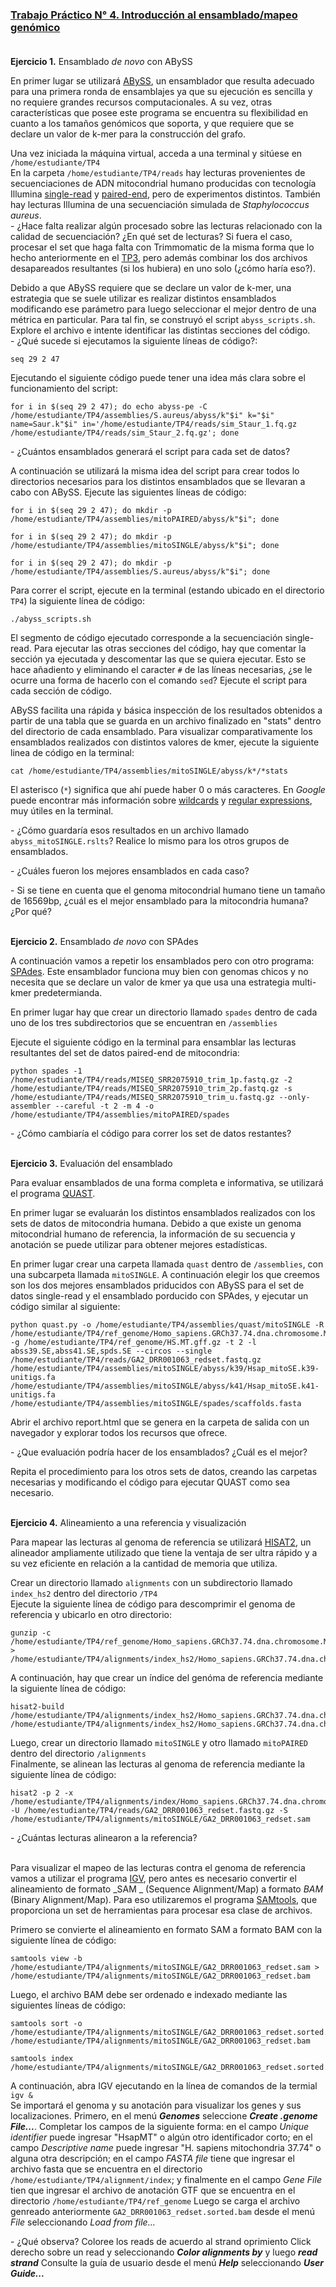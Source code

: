 ### [Trabajo Práctico N° 4. Introducción al ensamblado/mapeo genómico](https://docs.google.com/presentation/)<br/><br/>


**Ejercicio 1.** Ensamblado _de novo_ con ABySS

En primer lugar se utilizará [ABySS](http://www.bcgsc.ca/platform/bioinfo/software/abyss/), un ensamblador que resulta adecuado para una primera ronda de ensamblajes ya que su ejecución es sencilla y no requiere grandes recursos computacionales. A su vez, otras características que posee este programa se encuentra su flexibilidad en cuanto a los tamaños genómicos que soporta, y que requiere que se declare un valor de k-mer para la construcción del grafo.

Una vez iniciada la máquina virtual, acceda a una terminal y sitúese en `/home/estudiante/TP4`<br/>
En la carpeta `/home/estudiante/TP4/reads` hay lecturas provenientes de secuenciaciones de ADN mitocondrial humano producidas con tecnología Illumina [single-read](https://trace.ncbi.nlm.nih.gov/Traces/sra/?run=DRR001063) y [paired-end](https://trace.ncbi.nlm.nih.gov/Traces/sra/?run=SRR2075910), pero de experimentos distintos. También hay lecturas Illumina de una secuenciación simulada de _Staphylococcus aureus_.<br/>
\- ¿Hace falta realizar algún procesado sobre las lecturas relacionado con la calidad de secuenciación? ¿En qué set de lecturas? Si fuera el caso, procesar el set que haga falta con Trimmomatic de la misma forma que lo hecho anteriormente en el [TP3](https://github.com/lunfardista/GenEvoPop/tree/master/TP3), pero además combinar los dos archivos desapareados resultantes (si los hubiera) en uno solo (¿cómo haría eso?).<br/>

Debido a que ABySS requiere que se declare un valor de k-mer, una estrategia que se suele utilizar es realizar distintos ensamblados modificando ese parámetro para luego seleccionar el mejor dentro de una métrica en particular. Para tal fin, se construyó el script `abyss_scripts.sh`. Explore el archivo e intente identificar las distintas secciones del código.<br/>
\- ¿Qué sucede si ejecutamos la siguiente líneas de código?:
```
seq 29 2 47
```

Ejecutando el siguiente código puede tener una idea más clara sobre el funcionamiento del script:
```
for i in $(seq 29 2 47); do echo abyss-pe -C /home/estudiante/TP4/assemblies/S.aureus/abyss/k"$i" k="$i" name=Saur.k"$i" in='/home/estudiante/TP4/reads/sim_Staur_1.fq.gz /home/estudiante/TP4/reads/sim_Staur_2.fq.gz'; done
```
\- ¿Cuántos ensamblados generará el script para cada set de datos?

A continuación se utilizará la misma idea del script para crear todos lo directorios necesarios para los distintos ensamblados que se llevaran a cabo con ABySS. Ejecute las siguientes líneas de código:
```
for i in $(seq 29 2 47); do mkdir -p /home/estudiante/TP4/assemblies/mitoPAIRED/abyss/k"$i"; done
```
```
for i in $(seq 29 2 47); do mkdir -p /home/estudiante/TP4/assemblies/mitoSINGLE/abyss/k"$i"; done
```
```
for i in $(seq 29 2 47); do mkdir -p /home/estudiante/TP4/assemblies/S.aureus/abyss/k"$i"; done
```

Para correr el script, ejecute en la terminal (estando ubicado en el directorio `TP4`) la siguiente línea de código:
```
./abyss_scripts.sh
```

El segmento de código ejecutado corresponde a la secuenciación single-read. Para ejecutar las otras secciones del código, hay que comentar la sección ya ejecutada y descomentar las que se quiera ejecutar. Esto se hace añadiento y eliminando el caracter `#` de las líneas necesarias, ¿se le ocurre una forma de hacerlo con el comando `sed`? Ejecute el script para cada sección de código.

ABySS facilita una rápida y básica inspección de los resultados obtenidos a partir de una tabla que se guarda en un archivo finalizado en "stats" dentro del directorio de cada ensamblado. Para visualizar comparativamente los ensamblados realizados con distintos valores de kmer, ejecute la siguiente linea de código en la terminal:
```
cat /home/estudiante/TP4/assemblies/mitoSINGLE/abyss/k*/*stats
```

El asterisco (`*`) significa que ahí puede haber 0 o más caracteres. En _Google_ puede encontrar más información sobre [wildcards](http://tldp.org/LDP/GNU-Linux-Tools-Summary/html/x11655.htm) y [regular expressions](http://tldp.org/LDP/Bash-Beginners-Guide/html/sect_04_01.html), muy útiles en la terminal.<br/>

\- ¿Cómo guardaría esos resultados en un archivo llamado `abyss_mitoSINGLE.rslts`? Realice lo mismo para los otros grupos de ensamblados.

\- ¿Cuáles fueron los mejores ensamblados en cada caso?

\- Si se tiene en cuenta que el genoma mitocondrial humano tiene un tamaño de 16569bp, ¿cuál es el mejor ensamblado para la mitocondria humana? ¿Por qué?<br/><br/>


**Ejercicio 2.** Ensamblado _de novo_ con SPAdes

A continuación vamos a repetir los ensamblados pero con otro programa: [SPAdes](http://cab.spbu.ru/software/spades/). Este ensamblador funciona muy bien con genomas chicos y no necesita que se declare un valor de kmer ya que usa una estrategia multi-kmer predetermianda.

En primer lugar hay que crear un directorio llamado `spades` dentro de cada uno de los tres subdirectorios que se encuentran en `/assemblies`

Ejecute el siguiente código en la terminal para ensamblar las lecturas resultantes del set de datos paired-end de mitocondria: 
```
python spades -1 /home/estudiante/TP4/reads/MISEQ_SRR2075910_trim_1p.fastq.gz -2 /home/estudiante/TP4/reads/MISEQ_SRR2075910_trim_2p.fastq.gz -s /home/estudiante/TP4/reads/MISEQ_SRR2075910_trim_u.fastq.gz --only-assembler --careful -t 2 -m 4 -o /home/estudiante/TP4/assemblies/mitoPAIRED/spades
```

\- ¿Cómo cambiaría el código para correr los set de datos restantes?
<br/><br/>

**Ejercicio 3.** Evaluación del ensamblado

Para evaluar ensamblados de una forma completa e informativa, se utilizará el programa [QUAST](http://cab.spbu.ru/software/quast).

En primer lugar se evaluarán los distintos ensamblados realizados con los sets de datos de mitocondria humana. Debido a que existe un genoma mitocondrial humano de referencia, la información de su secuencia y anotación se puede utilizar para obtener mejores estadísticas.

En primer lugar crear una carpeta llamada `quast` dentro de `/assemblies`, con una subcarpeta llamada `mitoSINGLE`. A continuación elegir los que creemos son los dos mejores ensamblados priducidos con ABySS para el set de datos single-read y el ensamblado porducido con SPAdes, y ejecutar un código similar al siguiente:
```
python quast.py -o /home/estudiante/TP4/assemblies/quast/mitoSINGLE -R /home/estudiante/TP4/ref_genome/Homo_sapiens.GRCh37.74.dna.chromosome.MT.fa.gz -g /home/estudiante/TP4/ref_genome/HS.MT.gff.gz -t 2 -l abss39.SE,abss41.SE,spds.SE --circos --single /home/estudiante/TP4/reads/GA2_DRR001063_redset.fastq.gz /home/estudiante/TP4/assemblies/mitoSINGLE/abyss/k39/Hsap_mitoSE.k39-unitigs.fa /home/estudiante/TP4/assemblies/mitoSINGLE/abyss/k41/Hsap_mitoSE.k41-unitigs.fa /home/estudiante/TP4/assemblies/mitoSINGLE/spades/scaffolds.fasta
```

Abrir el archivo report.html que se genera en la carpeta de salida con un navegador y explorar todos los recursos que ofrece.

\- ¿Que evaluación podría hacer de los ensamblados? ¿Cuál es el mejor?

Repita el procedimiento para los otros sets de datos, creando las carpetas necesarias y modificando el código para ejecutar QUAST como sea necesario.<br/><br/>


**Ejercicio 4.** Alineamiento a una referencia y visualización

Para mapear las lecturas al genoma de referencia se utilizará [HISAT2](https://ccb.jhu.edu/software/hisat2/index.shtml), un alineador ampliamente utilizado que tiene la ventaja de ser ultra rápido y a su vez eficiente en relación a la cantidad de memoria que utiliza.

Crear un directorio llamado `alignments` con un subdirectorio llamado `index_hs2` dentro del directorio `/TP4`<br/>
Ejecute la siguiente línea de código para descomprimir el genoma de referencia y ubicarlo en otro directorio:
```
gunzip -c /home/estudiante/TP4/ref_genome/Homo_sapiens.GRCh37.74.dna.chromosome.MT.fa.gz > /home/estudiante/TP4/alignments/index_hs2/Homo_sapiens.GRCh37.74.dna.chromosome.MT.fa
```
A continuación, hay que crear un índice del genóma de referencia mediante la siguiente línea de código:
```
hisat2-build /home/estudiante/TP4/alignments/index_hs2/Homo_sapiens.GRCh37.74.dna.chromosome.MT.fa /home/estudiante/TP4/alignments/index_hs2/Homo_sapiens.GRCh37.74.dna.chromosome.MT
```
Luego, crear un directorio llamado `mitoSINGLE` y otro llamado `mitoPAIRED` dentro del directorio `/alignments`<br/>
Finalmente, se alinean las lecturas al genoma de referencia mediante la siguiente línea de código:
```
hisat2 -p 2 -x /home/estudiante/TP4/alignments/index/Homo_sapiens.GRCh37.74.dna.chromosome.MT -U /home/estudiante/TP4/reads/GA2_DRR001063_redset.fastq.gz -S /home/estudiante/TP4/alignments/mitoSINGLE/GA2_DRR001063_redset.sam
```

\- ¿Cuántas lecturas alinearon a la referencia?<br/><br/>

Para visualizar el mapeo de las lecturas contra el genoma de referencia vamos a utilizar el programa [IGV](http://software.broadinstitute.org/software/igv), pero antes es necesario convertir el alineamiento de formato _SAM _ (Sequence Alignment/Map) a formato _BAM_ (Binary Alignment/Map). Para eso utilizaremos el programa [SAMtools](www.htslib.org), que proporciona un set de herramientas para procesar esa clase de archivos.

Primero se convierte el alineamiento en formato SAM a formato BAM con la siguiente línea de código:
```
samtools view -b /home/estudiante/TP4/alignments/mitoSINGLE/GA2_DRR001063_redset.sam > /home/estudiante/TP4/alignments/mitoSINGLE/GA2_DRR001063_redset.bam
```

Luego, el archivo BAM debe ser ordenado e indexado mediante las siguientes líneas de código:
```
samtools sort -o /home/estudiante/TP4/alignments/mitoSINGLE/GA2_DRR001063_redset.sorted.bam /home/estudiante/TP4/alignments/mitoSINGLE/GA2_DRR001063_redset.bam
```
```
samtools index /home/estudiante/TP4/alignments/mitoSINGLE/GA2_DRR001063_redset.sorted.bam
```

A continuación, abra IGV ejecutando en la línea de comandos de la termial `igv &`<br/>
Se importará el genoma y su anotación para visualizar los genes y sus localizaciones. Primero, en el menú _**Genomes**_ seleccione _**Create .genome File...**_. Completar los campos de la siguiente forma: en el campo _Unique identifier_ puede ingresar "HsapMT" o algún otro identificador corto; en el campo _Descriptive name_ puede ingresar "H. sapiens mitochondria 37.74" o alguna otra descripción; en el campo _FASTA file_ tiene que ingresar el archivo fasta que se encuentra en el directorio `/home/estudiante/TP4/alignment/index`; y finalmente en el campo _Gene File_ tien que ingresar el archivo de anotación GTF que se encuentra en el directorio `/home/estudiante/TP4/ref_genome`
Luego se carga el archivo genreado anteriormente `GA2_DRR001063_redset.sorted.bam` desde el menú _File_ seleccionando _Load from file..._

\- ¿Qué observa?
Coloree los reads de acuerdo al strand oprimiento Click derecho sobre un read y seleccionando _**Color alignments by**_ y luego _**read strand**_
Consulte la guía de usuario desde el menú _**Help**_ seleccionando _**User Guide...**_



